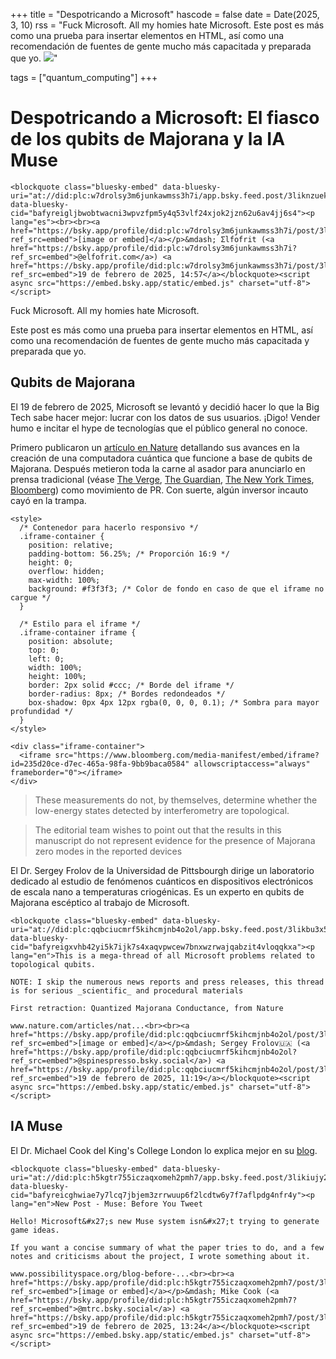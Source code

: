 +++
title = "Despotricando a Microsoft"
hascode = false
date = Date(2025, 3, 10)
rss = "Fuck Microsoft. All my homies hate Microsoft. Este post es más como una prueba para insertar elementos en HTML, así como una recomendación de fuentes de gente mucho más capacitada y preparada que yo. ![](https://cdn.bsky.app/img/feed_fullsize/plain/did:plc:w7drolsy3m6junkawmss3h7i/bafkreiangy4av5x5ctbryteaae5cnwjbxwpppion27tyiy2eee7zqp6y5e@jpeg)"

tags = ["quantum_computing"]
+++

# Despotricando a Microsoft: El fiasco de los qubits de Majorana y la IA Muse

~~~
<blockquote class="bluesky-embed" data-bluesky-uri="at://did:plc:w7drolsy3m6junkawmss3h7i/app.bsky.feed.post/3liknzuekgc2x" data-bluesky-cid="bafyreigljbwobtwacni3wpvzfpm5y4q53vlf24xjok2jzn62u6av4jj6s4"><p lang="es"><br><br><a href="https://bsky.app/profile/did:plc:w7drolsy3m6junkawmss3h7i/post/3liknzuekgc2x?ref_src=embed">[image or embed]</a></p>&mdash; Σlfofrit (<a href="https://bsky.app/profile/did:plc:w7drolsy3m6junkawmss3h7i?ref_src=embed">@elfofrit.com</a>) <a href="https://bsky.app/profile/did:plc:w7drolsy3m6junkawmss3h7i/post/3liknzuekgc2x?ref_src=embed">19 de febrero de 2025, 14:57</a></blockquote><script async src="https://embed.bsky.app/static/embed.js" charset="utf-8"></script>
~~~

Fuck Microsoft. All my homies hate Microsoft.

Este post es más como una prueba para insertar elementos en HTML, así como una recomendación de fuentes de gente mucho más capacitada y preparada que yo.

## Qubits de Majorana

El 19 de febrero de 2025, Microsoft se levantó y decidió hacer lo que la Big Tech sabe hacer mejor: lucrar con los datos de sus usuarios. ¡Digo! Vender humo e incitar el hype de tecnologías que el público general no conoce.

Primero publicaron un [artículo en Nature](https://www.nature.com/articles/s41586-024-08445-2) detallando sus avances en la creación de una computadora cuántica que funcione a base de qubits de Majorana. Después metieron toda la carne al asador para anunciarlo en prensa tradicional (véase [The Verge](https://www.theverge.com/news/614205/microsoft-quantum-computing-majorana-1-processor), [The Guardian](https://www.theguardian.com/technology/2025/feb/19/topoconductor-chip-quantum-computing-topological-qubits-microsoft), [The New York Times](https://www.nytimes.com/2025/02/19/technology/microsoft-quantum-computing-topological-qubit.html), [Bloomberg](https://www.bloomberg.com/news/articles/2025-02-19/microsoft-unveils-quantum-computing-chip-for-future-data-centers)) como movimiento de PR. Con suerte, algún inversor incauto cayó en la trampa.

~~~
<style>
  /* Contenedor para hacerlo responsivo */
  .iframe-container {
    position: relative;
    padding-bottom: 56.25%; /* Proporción 16:9 */
    height: 0;
    overflow: hidden;
    max-width: 100%;
    background: #f3f3f3; /* Color de fondo en caso de que el iframe no cargue */
  }

  /* Estilo para el iframe */
  .iframe-container iframe {
    position: absolute;
    top: 0;
    left: 0;
    width: 100%;
    height: 100%;
    border: 2px solid #ccc; /* Borde del iframe */
    border-radius: 8px; /* Bordes redondeados */
    box-shadow: 0px 4px 12px rgba(0, 0, 0, 0.1); /* Sombra para mayor profundidad */
  }
</style>

<div class="iframe-container">
  <iframe src="https://www.bloomberg.com/media-manifest/embed/iframe?id=235d20ce-d7ec-465a-98fa-9bb9baca0584" allowscriptaccess="always" frameborder="0"></iframe>
</div>
~~~

> These measurements do not, by themselves, determine whether the low-energy states detected by interferometry are topological.


> The editorial team wishes to point out that the results in this manuscript do not represent evidence for the presence of Majorana zero modes in the reported devices


El Dr. Sergey Frolov de la Universidad de Pittsbourgh dirige un laboratorio dedicado al estudio de fenómenos cuánticos en dispositivos electrónicos de escala nano a temperaturas criogénicas. Es un experto en qubits de Majorana escéptico al trabajo de Microsoft.

~~~
<blockquote class="bluesky-embed" data-bluesky-uri="at://did:plc:qqbciucmrf5kihcmjnb4o2ol/app.bsky.feed.post/3likbu3x5lk2c" data-bluesky-cid="bafyreigxvhb42yi5k7ijk7s4xaqvpwcew7bnxwzrwajqabzit4vloqqkxa"><p lang="en">This is a mega-thread of all Microsoft problems related to topological qubits.

NOTE: I skip the numerous news reports and press releases, this thread is for serious _scientific_ and procedural materials

First retraction: Quantized Majorana Conductance, from Nature

www.nature.com/articles/nat...<br><br><a href="https://bsky.app/profile/did:plc:qqbciucmrf5kihcmjnb4o2ol/post/3likbu3x5lk2c?ref_src=embed">[image or embed]</a></p>&mdash; Sergey Frolov🇺🇦 (<a href="https://bsky.app/profile/did:plc:qqbciucmrf5kihcmjnb4o2ol?ref_src=embed">@spinespresso.bsky.social</a>) <a href="https://bsky.app/profile/did:plc:qqbciucmrf5kihcmjnb4o2ol/post/3likbu3x5lk2c?ref_src=embed">19 de febrero de 2025, 11:19</a></blockquote><script async src="https://embed.bsky.app/static/embed.js" charset="utf-8"></script>
~~~

## IA Muse

El Dr. Michael Cook del King's College London lo explica mejor en su [blog](https://www.possibilityspace.org/blog-before-you-post/).

~~~
<blockquote class="bluesky-embed" data-bluesky-uri="at://did:plc:h5kgtr755iczaqxomeh2pmh7/app.bsky.feed.post/3likiujy2322p" data-bluesky-cid="bafyreicghwiae7y7lcq7jbjem3zrrwuup6f2lcdtw6y7f7aflpdg4nfr4y"><p lang="en">New Post - Muse: Before You Tweet

Hello! Microsoft&#x27;s new Muse system isn&#x27;t trying to generate game ideas. 

If you want a concise summary of what the paper tries to do, and a few notes and criticisms about the project, I wrote something about it.

www.possibilityspace.org/blog-before-...<br><br><a href="https://bsky.app/profile/did:plc:h5kgtr755iczaqxomeh2pmh7/post/3likiujy2322p?ref_src=embed">[image or embed]</a></p>&mdash; Mike Cook (<a href="https://bsky.app/profile/did:plc:h5kgtr755iczaqxomeh2pmh7?ref_src=embed">@mtrc.bsky.social</a>) <a href="https://bsky.app/profile/did:plc:h5kgtr755iczaqxomeh2pmh7/post/3likiujy2322p?ref_src=embed">19 de febrero de 2025, 13:24</a></blockquote><script async src="https://embed.bsky.app/static/embed.js" charset="utf-8"></script>
~~~